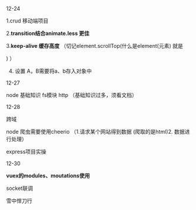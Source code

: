 12-24

1.crud 移动端项目

2.**transition结合animate.less 更佳**

3.**keep-alive 缓存高度**  （切记element.scrollTop(什么是element(元素) 就是<div></div>) ） 

4. 设置 A，B需要将a、b存入对象中

12-27

 node 基础知识 fs模块 http （基础知识过多，须看文档）

12-28

跨域

node  爬虫需要使用cheerio （1.请求某个网站得到数据 (爬取的是html)2. 数据进行处理）

express项目实操

12-30 

**vuex的modules、moutations使用**

socket联调

雪中悍刀行
